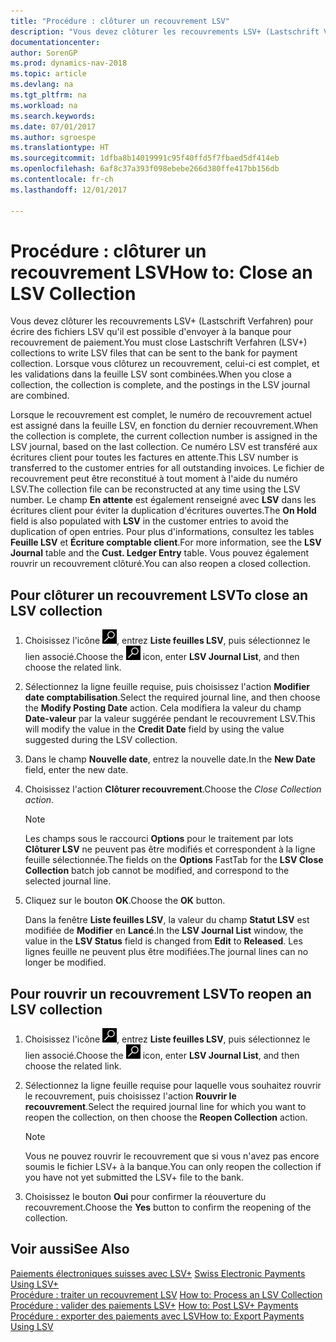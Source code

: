 ```yaml
---
title: "Procédure : clôturer un recouvrement LSV"
description: "Vous devez clôturer les recouvrements LSV+ (Lastschrift Verfahren) pour écrire des fichiers LSV qu'il est possible d'envoyer à la banque pour recouvrement de paiement. Lorsque vous clôturez un recouvrement, celui-ci est complet, et les validations dans la feuille LSV sont combinées."
documentationcenter: 
author: SorenGP
ms.prod: dynamics-nav-2018
ms.topic: article
ms.devlang: na
ms.tgt_pltfrm: na
ms.workload: na
ms.search.keywords: 
ms.date: 07/01/2017
ms.author: sgroespe
ms.translationtype: HT
ms.sourcegitcommit: 1dfba8b14019991c95f40ffd5f7fbaed5df414eb
ms.openlocfilehash: 6af8c37a393f098ebebe266d380ffe417bb156db
ms.contentlocale: fr-ch
ms.lasthandoff: 12/01/2017

---
```

# <a name="how-to-close-an-lsv-collection"></a><span data-ttu-id="93661-104">Procédure : clôturer un recouvrement LSV</span><span class="sxs-lookup"><span data-stu-id="93661-104">How to: Close an LSV Collection</span></span>
<span data-ttu-id="93661-105">Vous devez clôturer les recouvrements LSV+ (Lastschrift Verfahren) pour écrire des fichiers LSV qu'il est possible d'envoyer à la banque pour recouvrement de paiement.</span><span class="sxs-lookup"><span data-stu-id="93661-105">You must close Lastschrift Verfahren (LSV+) collections to write LSV files that can be sent to the bank for payment collection.</span></span> <span data-ttu-id="93661-106">Lorsque vous clôturez un recouvrement, celui-ci est complet, et les validations dans la feuille LSV sont combinées.</span><span class="sxs-lookup"><span data-stu-id="93661-106">When you close a collection, the collection is complete, and the postings in the LSV journal are combined.</span></span>  

<span data-ttu-id="93661-107">Lorsque le recouvrement est complet, le numéro de recouvrement actuel est assigné dans la feuille LSV, en fonction du dernier recouvrement.</span><span class="sxs-lookup"><span data-stu-id="93661-107">When the collection is complete, the current collection number is assigned in the LSV journal, based on the last collection.</span></span> <span data-ttu-id="93661-108">Ce numéro LSV est transféré aux écritures client pour toutes les factures en attente.</span><span class="sxs-lookup"><span data-stu-id="93661-108">This LSV number is transferred to the customer entries for all outstanding invoices.</span></span> <span data-ttu-id="93661-109">Le fichier de recouvrement peut être reconstitué à tout moment à l'aide du numéro LSV.</span><span class="sxs-lookup"><span data-stu-id="93661-109">The collection file can be reconstructed at any time using the LSV number.</span></span> <span data-ttu-id="93661-110">Le champ **En attente** est également renseigné avec **LSV** dans les écritures client pour éviter la duplication d'écritures ouvertes.</span><span class="sxs-lookup"><span data-stu-id="93661-110">The **On Hold** field is also populated with **LSV** in the customer entries to avoid the duplication of open entries.</span></span> <span data-ttu-id="93661-111">Pour plus d'informations, consultez les tables **Feuille LSV** et **Écriture comptable client**.</span><span class="sxs-lookup"><span data-stu-id="93661-111">For more information, see the **LSV Journal** table and the **Cust. Ledger Entry** table.</span></span> <span data-ttu-id="93661-112">Vous pouvez également rouvrir un recouvrement clôturé.</span><span class="sxs-lookup"><span data-stu-id="93661-112">You can also reopen a closed collection.</span></span>  

## <a name="to-close-an-lsv-collection"></a><span data-ttu-id="93661-113">Pour clôturer un recouvrement LSV</span><span class="sxs-lookup"><span data-stu-id="93661-113">To close an LSV collection</span></span>  

1.  <span data-ttu-id="93661-114">Choisissez l'icône ![Page ou état pour la recherche](../../media/ui-search/search_small.png "icône Page ou état pour la recherche"), entrez **Liste feuilles LSV**, puis sélectionnez le lien associé.</span><span class="sxs-lookup"><span data-stu-id="93661-114">Choose the ![Search for Page or Report](../../media/ui-search/search_small.png "Search for Page or Report icon") icon, enter **LSV Journal List**, and then choose the related link.</span></span>  
2.  <span data-ttu-id="93661-115">Sélectionnez la ligne feuille requise, puis choisissez l'action **Modifier date comptabilisation**.</span><span class="sxs-lookup"><span data-stu-id="93661-115">Select the required journal line, and then choose the **Modify Posting Date** action.</span></span> <span data-ttu-id="93661-116">Cela modifiera la valeur du champ **Date-valeur** par la valeur suggérée pendant le recouvrement LSV.</span><span class="sxs-lookup"><span data-stu-id="93661-116">This will modify the value in the **Credit Date** field by using the value suggested during the LSV collection.</span></span>  
3.  <span data-ttu-id="93661-117">Dans le champ **Nouvelle date**, entrez la nouvelle date.</span><span class="sxs-lookup"><span data-stu-id="93661-117">In the **New Date** field, enter the new date.</span></span>  
4.  <span data-ttu-id="93661-118">Choisissez l'action **Clôturer recouvrement**.</span><span class="sxs-lookup"><span data-stu-id="93661-118">Choose the **Close Collection* action*.</span></span>  

    > [!NOTE]  
    >  <span data-ttu-id="93661-119">Les champs sous le raccourci **Options** pour le traitement par lots **Clôturer LSV** ne peuvent pas être modifiés et correspondent à la ligne feuille sélectionnée.</span><span class="sxs-lookup"><span data-stu-id="93661-119">The fields on the **Options** FastTab for the **LSV Close Collection** batch job cannot be modified, and correspond to the selected journal line.</span></span>  

5.  <span data-ttu-id="93661-120">Cliquez sur le bouton **OK**.</span><span class="sxs-lookup"><span data-stu-id="93661-120">Choose the **OK** button.</span></span>  

    <span data-ttu-id="93661-121">Dans la fenêtre **Liste feuilles LSV**, la valeur du champ **Statut LSV** est modifiée de **Modifier** en **Lancé**.</span><span class="sxs-lookup"><span data-stu-id="93661-121">In the **LSV Journal List** window, the value in the **LSV Status** field is changed from **Edit** to **Released**.</span></span> <span data-ttu-id="93661-122">Les lignes feuille ne peuvent plus être modifiées.</span><span class="sxs-lookup"><span data-stu-id="93661-122">The journal lines can no longer be modified.</span></span>  

## <a name="to-reopen-an-lsv-collection"></a><span data-ttu-id="93661-123">Pour rouvrir un recouvrement LSV</span><span class="sxs-lookup"><span data-stu-id="93661-123">To reopen an LSV collection</span></span>  

1.  <span data-ttu-id="93661-124">Choisissez l'icône ![Page ou état pour la recherche](../../media/ui-search/search_small.png "icône Page ou état pour la recherche"), entrez **Liste feuilles LSV**, puis sélectionnez le lien associé.</span><span class="sxs-lookup"><span data-stu-id="93661-124">Choose the ![Search for Page or Report](../../media/ui-search/search_small.png "Search for Page or Report icon") icon, enter **LSV Journal List**, and then choose the related link.</span></span>  
2.  <span data-ttu-id="93661-125">Sélectionnez la ligne feuille requise pour laquelle vous souhaitez rouvrir le recouvrement, puis choisissez l'action **Rouvrir le recouvrement**.</span><span class="sxs-lookup"><span data-stu-id="93661-125">Select the required journal line for which you want to reopen the collection, on then choose the **Reopen Collection** action.</span></span>  

    > [!NOTE]  
    >  <span data-ttu-id="93661-126">Vous ne pouvez rouvrir le recouvrement que si vous n'avez pas encore soumis le fichier LSV+ à la banque.</span><span class="sxs-lookup"><span data-stu-id="93661-126">You can only reopen the collection if you have not yet submitted the LSV+ file to the bank.</span></span>  

3.  <span data-ttu-id="93661-127">Choisissez le bouton **Oui** pour confirmer la réouverture du recouvrement.</span><span class="sxs-lookup"><span data-stu-id="93661-127">Choose the **Yes** button to confirm the reopening of the collection.</span></span>  

## <a name="see-also"></a><span data-ttu-id="93661-128">Voir aussi</span><span class="sxs-lookup"><span data-stu-id="93661-128">See Also</span></span>  
 <span data-ttu-id="93661-129">[Paiements électroniques suisses avec LSV+](swiss-electronic-payments-using-lsv-.md) </span><span class="sxs-lookup"><span data-stu-id="93661-129">[Swiss Electronic Payments Using LSV+](swiss-electronic-payments-using-lsv-.md) </span></span>  
 <span data-ttu-id="93661-130">[Procédure : traiter un recouvrement LSV](how-to-process-an-lsv-collection.md) </span><span class="sxs-lookup"><span data-stu-id="93661-130">[How to: Process an LSV Collection](how-to-process-an-lsv-collection.md) </span></span>  
 <span data-ttu-id="93661-131">[Procédure : valider des paiements LSV+](how-to-post-lsv-payments.md) </span><span class="sxs-lookup"><span data-stu-id="93661-131">[How to: Post LSV+ Payments](how-to-post-lsv-payments.md) </span></span>  
 [<span data-ttu-id="93661-132">Procédure : exporter des paiements avec LSV</span><span class="sxs-lookup"><span data-stu-id="93661-132">How to: Export Payments Using LSV</span></span>](how-to-export-payments-using-lsv.md)

